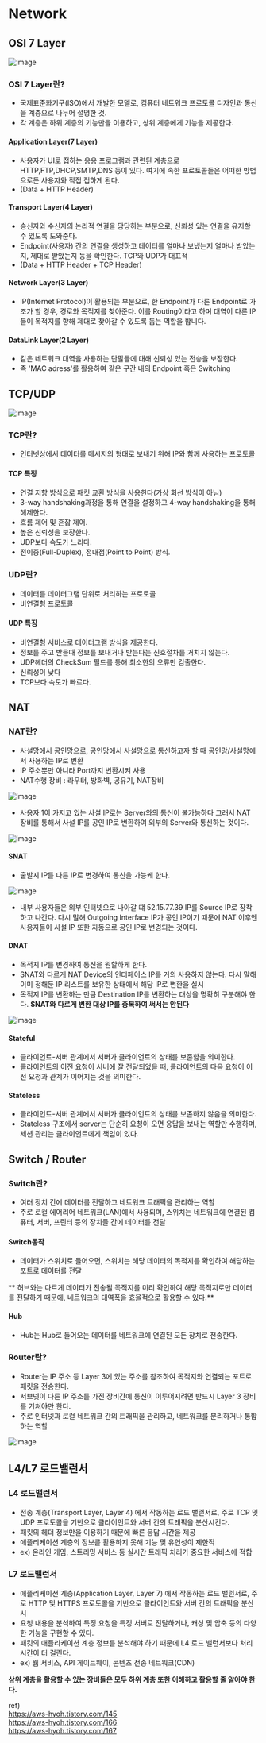 # Network

## OSI 7 Layer
![image](https://github.com/JoEunSae/Internship/assets/83803199/f4e96cd8-7fe7-430b-85fb-6c6f5dd396a9)

### OSI 7 Layer란?
- 국제표준화기구(ISO)에서 개발한 모델로, 컴퓨터 네트워크 프로토콜 디자인과 통신을 계층으로 나누어 설명한 것.
- 각 계층은 하위 계층의 기능만을 이용하고, 상위 계층에게 기능을 제공한다.

#### Application Layer(7 Layer)
- 사용자가 UI로 접하는 응용 프로그램과 관련된 계층으로 HTTP,FTP,DHCP,SMTP,DNS 등이 있다. 여기에 속한 프로토콜들은 어떠한 방법으로든 사용자와 직접 접하게 된다.
- (Data + HTTP Header)

#### Transport Layer(4 Layer)
- 송신자와 수신자의 논리적 연결을 담당하는 부분으로, 신뢰성 있는 연결을 유지할 수 있도록 도와준다.
- Endpoint(사용자) 간의 연결을 생성하고 데이터를 얼마나 보냈는지 얼마나 받았는지, 제대로 받았는지 등을 확인한다. TCP와 UDP가 대표적
- (Data + HTTP Header + TCP Header)

#### Network Layer(3 Layer)
- IP(Internet Protocol)이 활용되는 부분으로, 한 Endpoint가 다른 Endpoint로 가조가 할 경우, 경로와 목적지를 찾아준다. 이를 Routing이라고 하며 대역이 다른
IP들이 목적지를 향해 제대로 찾아갈 수 있도록 돕는 역할을 합니다.

#### DataLink Layer(2 Layer)
- 같은 네트워크 대역을 사용하는 단말들에 대해 신뢰성 있는 전송을 보장한다.
- 즉 'MAC adress'를 활용하여 같은 구간 내의 Endpoint 혹은 Switching

## TCP/UDP

![image](https://github.com/JoEunSae/Internship/assets/83803199/b577013e-9560-41b6-8cb8-b07daf850263)

### TCP란?
- 인터넷상에서 데이터를 메시지의 형태로 보내기 위해 IP와 함께 사용하는 프로토콜

#### TCP 특징
- 연결 지향 방식으로 패킷 교환 방식을 사용한다(가상 회선 방식이 아님)
- 3-way handshaking과정을 통해 연결을 설정하고 4-way handshaking을 통해 해제한다.
- 흐름 제어 및 혼잡 제어.
- 높은 신뢰성을 보장한다.
- UDP보다 속도가 느리다.
- 전이중(Full-Duplex), 점대점(Point to Point) 방식.

### UDP란?
- 데이터를 데이터그램 단위로 처리하는 프로토콜
- 비연결형 프로토콜

#### UDP 특징
- 비연결형 서비스로 데이터그램 방식을 제공한다.
- 정보를 주고 받을때 정보를 보내거나 받는다는 신호절차를 거치지 않는다.
- UDP헤더의 CheckSum 필드를 통해 최소한의 오류만 검출한다.
- 신뢰성이 낮다
- TCP보다 속도가 빠르다.

## NAT

### NAT란?
- 사설망에서 공인망으로, 공인망에서 사설망으로 통신하고자 할 때 공인망/사설망에서 사용하는 IP로 변환
- IP 주소뿐만 아니라 Port까지 변환시켜 사용
- NAT수행 장비 : 라우터, 방화벽, 공유기, NAT장비
  
![image](https://github.com/JoEunSae/Internship/assets/83803199/cf1a897c-89b1-4274-b928-6f883b8dfb7b)
- 사용자 1이 가지고 있는 사설 IP로는 Server와의 통신이 불가능하다 그래서 NAT 장비를 통해서 사설 IP를 공인 IP로 변환하여 외부의 Server와 통신하는 것이다.

![image](https://github.com/JoEunSae/Internship/assets/83803199/179e98de-af50-42f6-8326-bf6edc263f1a)

#### SNAT
- 출발지 IP를 다른 IP로 변경하여 통신을 가능케 한다.

![image](https://github.com/JoEunSae/Internship/assets/83803199/e16b14a0-50bd-462f-b279-66b3460b3d1d)
- 내부 사용자들은 외부 인터넷으로 나아갈 떄 52.15.77.39 IP를 Source IP로 장착하고 나간다. 다시 말해 Outgoing Interface IP가
공인 IP이기 때문에 NAT 이후엔 사용자들이 사설 IP 또한 자동으로 공인 IP로 변경되는 것이다.

#### DNAT
- 목적지 IP를 변경하여 통신을 원할하게 한다.
- SNAT와 다르게 NAT Device의 인터페이스 IP를 거의 사용하지 않는다. 다시 말해 이미 정해둔 IP 리스트를 보유한 상태에서 해당 IP로 변환을 실시
- 목적지 IP를 변환하는 만큼 Destination IP를 변환하는 대상을 명확히 구분해야 한다.
**SNAT와 다르게 변환 대상 IP를 중복하여 써서는 안된다**

![image](https://github.com/JoEunSae/Internship/assets/83803199/dd0fb97a-fc40-40f0-b817-df565ad22b04)

#### Stateful
- 클라이언트-서버 관계에서 서버가 클라이언트의 상태를 보존함을 의미한다.
- 클라이언트의 이전 요청이 서버에 잘 전달되었을 때, 클라이언트의 다음 요청이 이전 요청과 관계가 이어지는 것을 의미한다.

#### Stateless
- 클라이언트-서버 관계에서 서버가 클라이언트의 상태를 보존하지 않음을 의미한다.
- Stateless 구조에서 server는 단순히 요청이 오면 응답을 보내는 역할만 수행하며, 세션 관리는 클라이언트에게 책임이 있다.

## Switch / Router

### Switch란?
- 여러 장치 간에 데이터를 전달하고 네트워크 트래픽을 관리하는 역할
- 주로 로컬 에어리어 네트워크(LAN)에서 사용되며, 스위치는 네트워크에 연결된 컴퓨터, 서버, 프린터 등의 장치들 간에 데이터를 전달

#### Switch동작
- 데이터가 스위치로 들어오면, 스위치는 해당 데이터의 목적지를 확인하여 해당하는 포트로 데이터를 전달

** 허브와는 다르게 데이터가 전송될 목적지를 미리 확인하여 해당 목적지로만 데이터를 전달하기 때문에, 네트워크의 대역폭을 효율적으로 활용할 수 있다.**

#### Hub
- Hub는 Hub로 들어오는 데이터를 네트워크에 연결된 모든 장치로 전송한다.

### Router란?
- Router는 IP 주소 등 Layer 3에 있는 주소를 참조하여 목적지와  연결되는 포트로 패킷을 전송한다.
- 서브넷이 다른 IP 주소를 가진 장비간에 통신이 이루어지려면 반드시 Layer 3 장비를 거쳐야만 한다.
- 주로 인터넷과 로컬 네트워크 간의 트래픽을 관리하고, 네트워크를 분리하거나 통합하는 역할

![image](https://github.com/JoEunSae/Internship/assets/83803199/0ec35515-fb52-45d9-9c1c-53d046ada53e)


## L4/L7 로드밸런서

### L4 로드밸런서
- 전송 계층(Transport Layer, Layer 4) 에서 작동하는 로드 밸런서로, 주로 TCP 및 UDP 프로토콜을 기반으로 클라이언트와 서버 간의 트래픽을 분산시킨다.
- 패킷의 헤더 정보만을 이용하기 때문에 빠른 응답 시간을 제공
- 애플리케이션 계층의 정보를 활용하지 못해 기능 및 유연성이 제한적
- ex) 온라인 게임, 스트리밍 서비스 등 실시간 트래픽 처리가 중요한 서비스에 적합
  
### L7 로드밸런서
- 애플리케이션 계층(Application Layer, Layer 7) 에서 작동하는 로드 밸런서로, 주로 HTTP 및 HTTPS 프로토콜을 기반으로 클라이언트와 서버 간의 트래픽을 분산시
- 요청 내용을 분석하여 특정 요청을 특정 서버로 전달하거나, 캐싱 및 압축 등의 다양한 기능을 구현할 수 있다.
- 패킷의 애플리케이션 계층 정보를 분석해야 하기 때문에 L4 로드 밸런서보다 처리 시간이 더 걸린다.
- ex) 웹 서비스, API 게이트웨이, 콘텐츠 전송 네트워크(CDN)

**상위 계층을 활용할 수 있는 장비들은 모두 하위 계층 또한 이해하고 활용할 줄 알아야 한다.**





ref)<br>
https://aws-hyoh.tistory.com/145<br>
https://aws-hyoh.tistory.com/166<br>
https://aws-hyoh.tistory.com/167<br>
